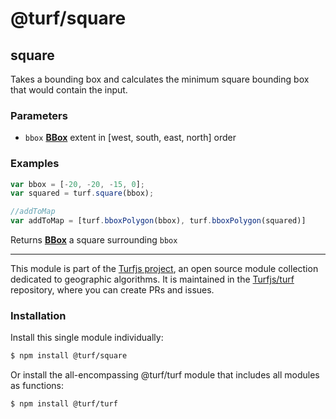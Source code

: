 # @turf/square

<!-- Generated by documentation.js. Update this documentation by updating the source code. -->

## square

Takes a bounding box and calculates the minimum square bounding box that
would contain the input.

### Parameters

*   `bbox` **[BBox][1]** extent in \[west, south, east, north] order

### Examples

```javascript
var bbox = [-20, -20, -15, 0];
var squared = turf.square(bbox);

//addToMap
var addToMap = [turf.bboxPolygon(bbox), turf.bboxPolygon(squared)]
```

Returns **[BBox][1]** a square surrounding `bbox`

[1]: https://tools.ietf.org/html/rfc7946#section-5

<!-- This file is automatically generated. Please don't edit it directly. If you find an error, edit the source file of the module in question (likely index.js or index.ts), and re-run "yarn docs" from the root of the turf project. -->

---

This module is part of the [Turfjs project](https://turfjs.org/), an open source module collection dedicated to geographic algorithms. It is maintained in the [Turfjs/turf](https://github.com/Turfjs/turf) repository, where you can create PRs and issues.

### Installation

Install this single module individually:

```sh
$ npm install @turf/square
```

Or install the all-encompassing @turf/turf module that includes all modules as functions:

```sh
$ npm install @turf/turf
```
